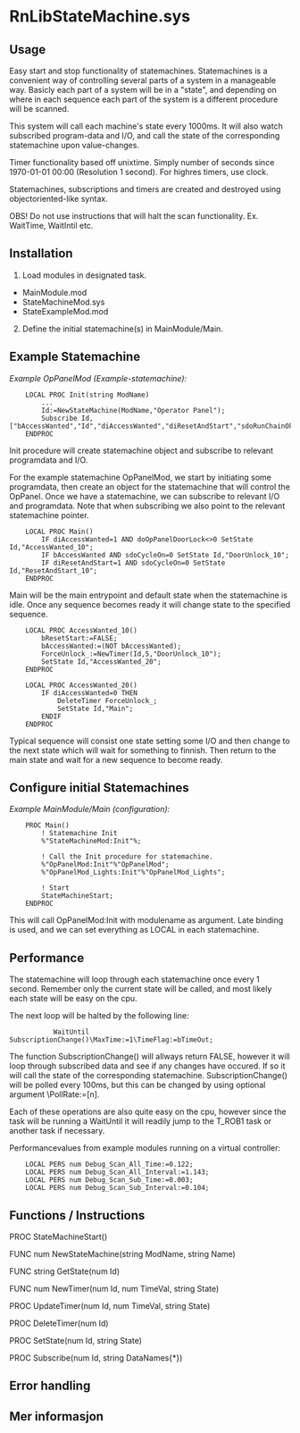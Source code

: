 # RnLibStateMachine.sys

## Usage

Easy start and stop functionality of statemachines. Statemachines is a convenient way of controlling several parts of a system in a manageable way. Basicly each part of a system will be in a "state", and depending on where in each sequence each part of the system is a different procedure will be scanned.

This system will call each machine's state every 1000ms. It will also watch subscribed program-data and I/O, and call the state of the corresponding statemachine upon value-changes.

Timer functionality based off unixtime. Simply number of seconds since 1970-01-01 00:00 (Resolution 1 second). For highres timers, use clock.

Statemachines, subscriptions and timers are created and destroyed using objectoriented-like syntax.

OBS! Do not use instructions that will halt the scan functionality. Ex. WaitTime, WaitIntil etc.

## Installation

1. Load modules in designated task.
* MainModule.mod
* StateMachineMod.sys
* StateExampleMod.mod

2. Define the initial statemachine(s) in MainModule/Main.

## Example Statemachine

*Example OpPanelMod (Example-statemachine):*
```
    LOCAL PROC Init(string ModName)
        ...
        Id:=NewStateMachine(ModName,"Operator Panel");
        Subscribe Id,["bAccessWanted","Id","diAccessWanted","diResetAndStart","sdoRunChainOk","sdoMotorsOnState","sdoCycleOn"];
    ENDPROC
```
Init procedure will create statemachine object and subscribe to relevant programdata and I/O.

For the example statemachine OpPanelMod, we start by initiating some programdata, then create an object for the statemachine that will control the OpPanel. Once we have a statemachine, we can subscribe to relevant I/O and programdata. Note that when subscribing we also point to the relevant statemachine pointer.


```
    LOCAL PROC Main()
        IF diAccessWanted=1 AND doOpPanelDoorLock<>0 SetState Id,"AccessWanted_10";
        IF bAccessWanted AND sdoCycleOn=0 SetState Id,"DoorUnlock_10";
        IF diResetAndStart=1 AND sdoCycleOn=0 SetState Id,"ResetAndStart_10";
    ENDPROC
```
Main will be the main entrypoint and default state when the statemachine is idle. Once any sequence becomes ready it will change state to the specified sequence.


```
    LOCAL PROC AccessWanted_10()
        bResetStart:=FALSE;
        bAccessWanted:=(NOT bAccessWanted);
        ForceUnlock_:=NewTimer(Id,5,"DoorUnlock_10");
        SetState Id,"AccessWanted_20";
    ENDPROC

    LOCAL PROC AccessWanted_20()
        IF diAccessWanted=0 THEN
            DeleteTimer ForceUnlock_;
            SetState Id,"Main";
        ENDIF
    ENDPROC
```
Typical sequence will consist one state setting some I/O and then change to the next state which will wait for something to finnish. Then return to the main state and wait for a new sequence to become ready.


## Configure initial Statemachines

*Example MainModule/Main (configuration):*
```
    PROC Main()
        ! Statemachine Init
        %"StateMachineMod:Init"%;
        
        ! Call the Init procedure for statemachine.
        %"OpPanelMod:Init"%"OpPanelMod";
        %"OpPanelMod_Lights:Init"%"OpPanelMod_Lights";
        
        ! Start
        StateMachineStart;
    ENDPROC

```
This will call OpPanelMod:Init with modulename as argument. Late binding is used, and we can set everything as LOCAL in each statemachine.


## Performance

The statemachine will loop through each statemachine once every 1 second. Remember only the current state will be called, and most likely each state will be easy on the cpu.

The next loop will be halted by the following line:
```
           WaitUntil SubscriptionChange()\MaxTime:=1\TimeFlag:=bTimeOut;
```
The function SubscriptionChange() will allways return FALSE, however it will loop through subscribed data and see if any changes have occured. If so it will call the state of the corresponding statemachine. SubscriptionChange() will be polled every 100ms, but this can be changed by using optional argument \PollRate:=[n].

Each of these operations are also quite easy on the cpu, however since the task will be running a WaitUntil it will readily jump to the T_ROB1 task or another task if necessary.

Performancevalues from example modules running on a virtual controller:
```
    LOCAL PERS num Debug_Scan_All_Time:=0.122;
    LOCAL PERS num Debug_Scan_All_Interval:=1.143;
    LOCAL PERS num Debug_Scan_Sub_Time:=0.003;
    LOCAL PERS num Debug_Scan_Sub_Interval:=0.104;
```

## Functions / Instructions

PROC StateMachineStart()

FUNC num NewStateMachine(string ModName, string Name)

FUNC string GetState(num Id)

FUNC num NewTimer(num Id, num TimeVal, string State)

PROC UpdateTimer(num Id, num TimeVal, string State)

PROC DeleteTimer(num Id)

PROC SetState(num Id, string State)

PROC Subscribe(num Id, string DataNames{\*})


## Error handling

## Mer informasjon




